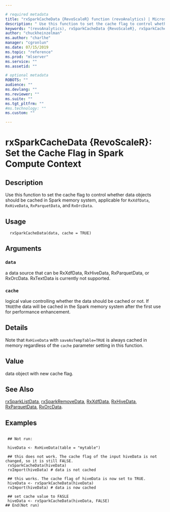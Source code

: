 ```yaml
--- 

# required metadata 
title: "rxSparkCacheData {RevoScaleR} function (revoAnalytics) | Microsoft Docs" 
description: " Use this function to set the cache flag to control whether data objects should be cached in Spark memory system, applicable for RxXdfData, RxHiveData, RxParquetData, and RxOrcData.  " 
keywords: "(revoAnalytics), rxSparkCacheData {RevoScaleR}, rxSparkCacheData" 
author: "chuckheinzelman"
ms.author: "charlhe" 
manager: "cgronlun" 
ms.date: 07/15/2019
ms.topic: "reference" 
ms.prod: "mlserver" 
ms.service: "" 
ms.assetid: "" 

# optional metadata 
ROBOTS: "" 
audience: "" 
ms.devlang: "" 
ms.reviewer: "" 
ms.suite: "" 
ms.tgt_pltfrm: "" 
#ms.technology: "" 
ms.custom: "" 

--- 
```



 # rxSparkCacheData {RevoScaleR}:  Set the Cache Flag in Spark Compute Context  

 ## Description

Use this function to set the cache flag to control whether data objects should be cached in Spark memory system, applicable for `RxXdfData`, `RxHiveData`, `RxParquetData`, and `RxOrcData`. 



 ## Usage

```   
  rxSparkCacheData(data, cache = TRUE)

```


 ## Arguments



 ### `data`
 a data source that can be RxXdfData, RxHiveData, RxParquetData, or RxOrcData. RxTextData is currently not supported. 


 ### `cache`
 logical value controlling whether the data should be cached or not. If `TRUE`the data will be cached in the Spark memory system after the first use for performance enhancement. 




 ## Details

Note that `RxHiveData` with `saveAsTempTable=TRUE` is always cached in memory regardless of the `cache` parameter setting in this function.


 ## Value

data object with new cache flag. 


 ## See Also

[rxSparkListData](rxSparkDataOps.md), [rxSparkRemoveData](rxSparkDataOps.md), [RxXdfData](RxXdfData.md), [RxHiveData](RxSparkData.md), [RxParquetData](RxSparkData.md), [RxOrcData](RxSparkData.md).

 ## Examples

 ```

  ## Not run:

  hiveData <- RxHiveData(table = "mytable")

  ## this does not work. The cache flag of the input hiveData is not changed, so it is still FALSE.
  rxSparkCacheData(hiveData)
  rxImport(hiveData) # data is not cached

  ## this works. The cache flag of hiveData is now set to TRUE.
  hiveData <- rxSparkCacheData(hiveData)  
  rxImport(hiveData) # data is now cached

  ## set cache value to FASLE
  hiveData <- rxSparkCacheData(hiveData, FALSE)
 ## End(Not run) 
```

